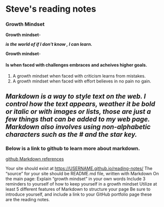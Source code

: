 # Steve's reading notes

### Growth Mindset

**Growth mindset**-
 
 ***is the world of if I don't know , I can learn.***

**Growth mindset**- 
#### Is when faced with challenges embraces and acheives higher goals.
1. A growth mindset when faced with criticism learns from mistakes.
1. A growth mindset when faced with effort believes in no pain no gain.

## ***Markdown is a way to style text on the web. I control how the text appears, weather it be bold or italic or with images or lists, those are just a few things that can be added to my web page. Markdown also involves using non-alphabetic characters such as the # and the star key.***
  
### Below is a link to github to learn more about markdown.
  [github Markdown references](https://docs.github.com/en/github/writing-on-github/basic-writing-and-formatting-syntax)



Your site should exist at https://USERNAME.github.io/reading-notes/
The “source” for your site should be README.md file, written with Markdown
On the main page:
Explain “growth mindset” in your own words
Include 3 reminders to yourself of how to keep yourself in a growth mindset
Utilize at least 5 different features of Markdown to structure your page
Be sure to introduce yourself, and include a link to your GitHub portfolio page
these are the reading notes.
